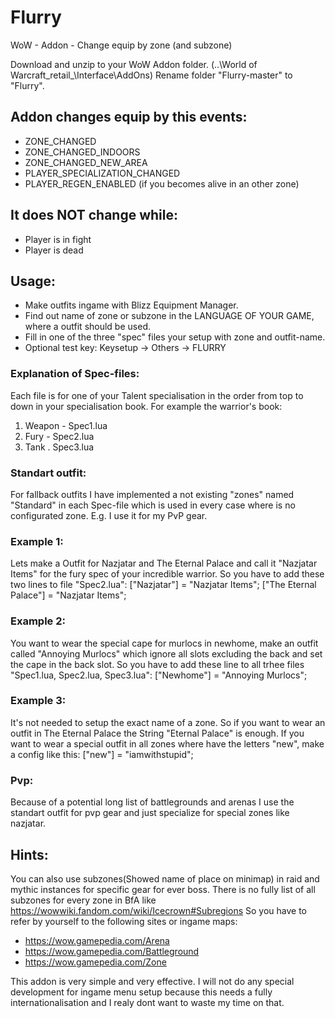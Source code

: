 # Flurry
WoW - Addon - Change equip by zone (and subzone)

Download and unzip to your WoW Addon folder. (..\World of Warcraft\_retail_\Interface\AddOns)
Rename folder "Flurry-master" to "Flurry".

## Addon changes equip by this events:
- ZONE_CHANGED
- ZONE_CHANGED_INDOORS
- ZONE_CHANGED_NEW_AREA
- PLAYER_SPECIALIZATION_CHANGED
- PLAYER_REGEN_ENABLED (if you becomes alive in an other zone)

## It does NOT change while:
- Player is in fight
- Player is dead

## Usage:
- Make outfits ingame with Blizz Equipment Manager.
- Find out name of zone or subzone in the LANGUAGE OF YOUR GAME, where a outfit should be used.
- Fill in one of the three "spec" files your setup with zone and outfit-name.
- Optional test key: Keysetup -> Others -> FLURRY 

### Explanation of Spec-files:
Each file is for one of your Talent specialisation in the order from top to down in your specialisation book.
For example the warrior's book:
1. Weapon - Spec1.lua
2. Fury   - Spec2.lua
3. Tank   . Spec3.lua

### Standart outfit:
For fallback outfits I have implemented a not existing "zones" named "Standard" in each Spec-file which is used in every case where is no configurated zone. E.g. I use it for my PvP gear.

### Example 1:
Lets make a Outfit for Nazjatar and The Eternal Palace and call it "Nazjatar Items" for the fury spec of your incredible warrior.
So you have to add these two lines to file "Spec2.lua":
["Nazjatar"] = "Nazjatar Items";
["The Eternal Palace"] = "Nazjatar Items";

### Example 2:
You want to wear the special cape for murlocs in newhome, make an outfit called "Annoying Murlocs" which ignore all slots excluding the back and set the cape in the back slot.
So you have to add these line to all trhee files "Spec1.lua, Spec2.lua, Spec3.lua":
["Newhome"] = "Annoying Murlocs";

### Example 3:
It's not needed to setup the exact name of a zone.
So if you want to wear an outfit in The Eternal Palace the String "Eternal Palace" is enough.
If you want to wear a special outfit in all zones where have the letters "new", make a config like this:
["new"] = "iamwithstupid";

### Pvp:
Because of a potential long list of battlegrounds and arenas I use the standart outfit for pvp gear and just specialize for special zones like nazjatar.

## Hints:
You can also use subzones(Showed name of place on minimap) in raid and mythic instances for specific gear for ever boss.
There is no fully list of all subzones for every zone in BfA like https://wowwiki.fandom.com/wiki/Icecrown#Subregions
So you have to refer by yourself to the following sites or ingame maps:

- https://wow.gamepedia.com/Arena
- https://wow.gamepedia.com/Battleground
- https://wow.gamepedia.com/Zone 

This addon is very simple and very effective.
I will not do any special development for ingame menu setup because this needs a fully internationalisation
and I realy dont want to waste my time on that.
